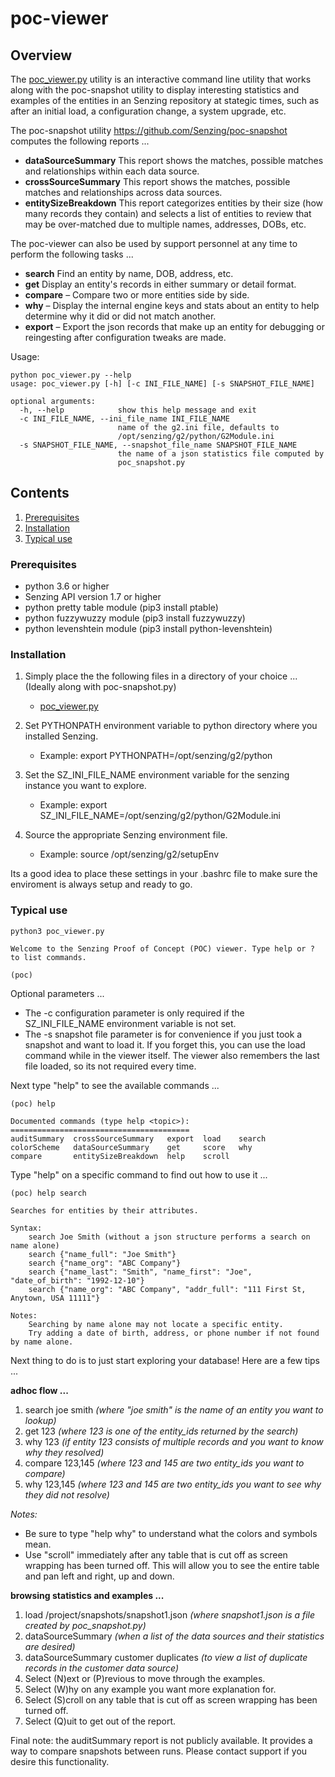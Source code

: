 # poc-viewer

## Overview

The [poc_viewer.py](poc_viewer.py) utility is an interactive command line utility that works along with the poc-snapshot utility to display interesting statistics and examples of the entities in an Senzing repository at stategic times, such as after an initial load, a configuration change, a system upgrade, etc.

The poc-snapshot utility https://github.com/Senzing/poc-snapshot computes the following reports ...
- **dataSourceSummary** This report shows the matches, possible matches and relationships within each data source.
- **crossSourceSummary** This report shows the matches, possible matches and relationships across data sources.
- **entitySizeBreakdown** This report categorizes entities by their size (how many records they contain) and selects a list of entities to review that may be over-matched due to multiple names, addresses, DOBs, etc. 

The poc-viewer can also be used by support personnel at any time to perform the following tasks ...
- **search** Find an entity by name, DOB, address, etc.
- **get** Display an entity's records in either summary or detail format.
- **compare** – Compare two or more entities side by side.
- **why** – Display the internal engine keys and stats about an entity to help determine why it did or did not match another. 
- **export** – Export the json records that make up an entity for debugging or reingesting after configuration tweaks are made.

Usage:

```console
python poc_viewer.py --help
usage: poc_viewer.py [-h] [-c INI_FILE_NAME] [-s SNAPSHOT_FILE_NAME]

optional arguments:
  -h, --help            show this help message and exit
  -c INI_FILE_NAME, --ini_file_name INI_FILE_NAME
                        name of the g2.ini file, defaults to
                        /opt/senzing/g2/python/G2Module.ini
  -s SNAPSHOT_FILE_NAME, --snapshot_file_name SNAPSHOT_FILE_NAME
                        the name of a json statistics file computed by
                        poc_snapshot.py
```

## Contents

1. [Prerequisites](#Prerequisites)
2. [Installation](#Installation)
3. [Typical use](#Typical-use)

### Prerequisites
- python 3.6 or higher
- Senzing API version 1.7 or higher
- python pretty table module (pip3 install ptable)
- python fuzzywuzzy module (pip3 install fuzzywuzzy)
- python levenshtein module (pip3 install python-levenshtein)

### Installation

1. Simply place the the following files in a directory of your choice ...  (Ideally along with poc-snapshot.py)
    - [poc_viewer.py](poc_viewer.py) 

2. Set PYTHONPATH environment variable to python directory where you installed Senzing.
    - Example: export PYTHONPATH=/opt/senzing/g2/python

3. Set the SZ_INI_FILE_NAME environment variable for the senzing instance you want to explore.
    - Example: export SZ_INI_FILE_NAME=/opt/senzing/g2/python/G2Module.ini

4. Source the appropriate Senzing environment file. 
    - Example: source /opt/senzing/g2/setupEnv

Its a good idea to place these settings in your .bashrc file to make sure the enviroment is always setup and ready to go.


### Typical use
```console
python3 poc_viewer.py 

Welcome to the Senzing Proof of Concept (POC) viewer. Type help or ? to list commands.

(poc)
```
Optional parameters ...
- The -c configuration parameter is only required if the SZ_INI_FILE_NAME environment variable is not set.
- The -s snapshot file parameter is for convenience if you just took a snapshot and want to load it. If you forget this, you can use the load command while in the viewer itself.  The viewer also remembers the last file loaded, so its not required every time.

Next type "help" to see the available commands ...
```console
(poc) help

Documented commands (type help <topic>):
========================================
auditSummary  crossSourceSummary   export  load    search
colorScheme   dataSourceSummary    get     score   why   
compare       entitySizeBreakdown  help    scroll
```
Type "help" on a specific command to find out how to use it ...
```console
(poc) help search

Searches for entities by their attributes.

Syntax:
    search Joe Smith (without a json structure performs a search on name alone)
    search {"name_full": "Joe Smith"}
    search {"name_org": "ABC Company"}
    search {"name_last": "Smith", "name_first": "Joe", "date_of_birth": "1992-12-10"}
    search {"name_org": "ABC Company", "addr_full": "111 First St, Anytown, USA 11111"}

Notes: 
    Searching by name alone may not locate a specific entity.
    Try adding a date of birth, address, or phone number if not found by name alone.
```

Next thing to do is to just start exploring your database!  Here are a few tips ...

**adhoc flow ...**
1. search joe smith *(where "joe smith" is the name of an entity you want to lookup)*
2. get 123 *(where 123 is one of the entity_ids returned by the search)*
3. why 123 *(if entity 123 consists of multiple records and you want to know why they resolved)*
4. compare 123,145 *(where 123 and 145 are two entity_ids you want to compare)*
5. why 123,145 *(where 123 and 145 are two entity_ids you want to see why they did not resolve)*

*Notes:* 
- Be sure to type "help why" to understand what the colors and symbols mean.
- Use "scroll" immediately after any table that is cut off as screen wrapping has been turned off. This will allow you to see the entire table and pan left and right, up and down.

**browsing statistics and examples ...**
1. load /project/snapshots/snapshot1.json *(where snapshot1.json is a file created by poc_snapshot.py)*
2. dataSourceSummary *(when a list of the data sources and their statistics are desired)* 
3. dataSourceSummary customer duplicates *(to view a list of duplicate records in the customer data source)*
4. Select (N)ext or (P)revious to move through the examples.
5. Select (W)hy on any example you want more explanation for.
6. Select (S)croll on any table that is cut off as screen wrapping has been turned off.
7. Select (Q)uit to get out of the report.

Final note: the auditSummary report is not publicly available. It provides a way to compare snapshots between runs. Please contact support if you desire this functionality. 
